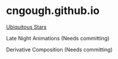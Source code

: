 # cngough.github.io

[Ubiquitous Stars](https://cngough.github.io/stars.html)

Late Night Animations (Needs committing)

Derivative Composition (Needs committing)
